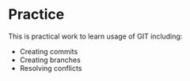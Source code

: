 # Practice
This is practical work to learn usage of GIT including:
* Creating commits
* Creating branches
* Resolving conflicts
